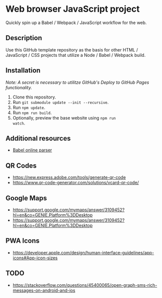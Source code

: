 

# Web browser JavaScript project
Quickly spin up a Babel / Webpack / JavaScript workflow for the web.

## Description
Use this GitHub template repository as the basis for other HTML / JavaScript / CSS projects that utilize a Node / Babel / Webpack build.

## Installation
_Note: A secret is necessary to utilitze GitHub's Deploy to GitHub Pages functionality._
1. Clone this repository.
2. Run <code>git submodule update --init --recursive</code>.
3. Run <code>npm update</code>.
4. Run <code>npm run build</code>.
5. Optionally, preview the base website using <code>npm run watch</code>.

## Additional resources
* [Babel online parser](https://babeljs.io/repl/#?browsers=defaults)

## QR Codes
* https://new.express.adobe.com/tools/generate-qr-code
* https://www.qr-code-generator.com/solutions/vcard-qr-code/

## Google Maps
* https://support.google.com/mymaps/answer/3109452?hl=en&co=GENIE.Platform%3DDesktop
* https://support.google.com/mymaps/answer/3109452?hl=en&co=GENIE.Platform%3DDesktop

## PWA Icons
* https://developer.apple.com/design/human-interface-guidelines/app-icons#App-icon-sizes

## TODO
- https://stackoverflow.com/questions/45400065/open-graph-sms-rich-messages-on-android-and-ios
